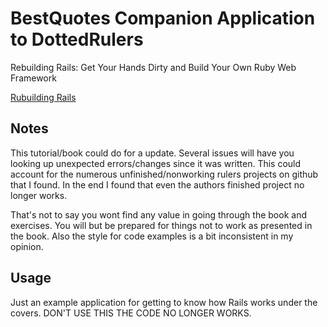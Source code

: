 # BestQuotes Companion Application to DottedRulers

  Rebuilding Rails: Get Your Hands Dirty and Build Your Own Ruby Web Framework

  [Rubuilding Rails](http://rebuilding-rails.com/)

## Notes
  This tutorial/book could do for a update.  Several issues will have you looking up unexpected errors/changes since it was written.
  This could account for the numerous unfinished/nonworking rulers projects on github that I found.
  In the end I found that even the authors finished project no longer works.

  That's not to say you wont find any value in going through the book and exercises.  You will but be prepared for things not to work as presented in the book.  Also the style for code examples is a bit inconsistent in my opinion.


## Usage

  Just an example application for getting to know how Rails works under the covers.  DON'T USE THIS THE CODE NO LONGER WORKS.